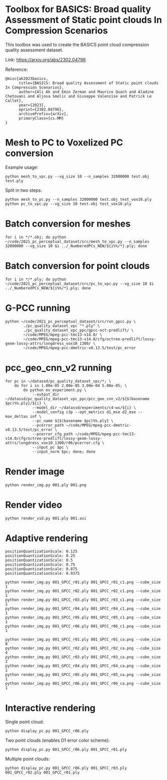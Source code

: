 # Toolbox for BASICS: Broad quality Assessment of Static point clouds In Compression Scenarios

This toolbox was used to create the BASICS point cloud compression quality assessment dataset.

Link: https://arxiv.org/abs/2302.04796

Reference:

```
@misc{ak2023basics,
      title={BASICS: Broad quality Assessment of Static point clouds In Compression Scenarios}, 
      author={Ali Ak and Emin Zerman and Maurice Quach and Aladine Chetouani and Aljosa Smolic and Giuseppe Valenzise and Patrick Le Callet},
      year={2023},
      eprint={2302.04796},
      archivePrefix={arXiv},
      primaryClass={cs.MM}
}
```

# Mesh to PC to Voxelized PC conversion

Example usage:

    python mesh_to_vpc.py --vg_size 10 --n_samples 32000000 test.obj test.ply

Split in two steps:

    python mesh_to_pc.py --n_samples 32000000 test.obj test_vox10.ply
    python pc_to_vpc.py --vg_size 10 test.obj test_vox10.ply

# Batch conversion for meshes

	for i in */*.obj; do python ~/code/2021_pc_perceptual_dataset/src/mesh_to_vpc.py --n_samples 32000000 --vg_size 10 $i ../_NumberedPCs_NEW/${i%%/*}.ply; done

# Batch conversion for point clouds

	for i in */*.ply; do python ~/code/2021_pc_perceptual_dataset/src/pc_to_vpc.py --vg_size 10 $i ../_NumberedPCs_NEW/${i%%/*}.ply; done

# G-PCC running

    python ~/code/2021_pc_perceptual_dataset/src/run_gpcc.py \                 
            ./pc_quality_dataset_vpc "*.ply" \
            ./pc_quality_dataset_vpc_ppc/gpcc-oct-predlift/ \
            ~/code/MPEG/mpeg-pcc-tmc13-v14.0/ \
            ~/code/MPEG/mpeg-pcc-tmc13-v14.0/cfg/octree-predlift/lossy-geom-lossy-attrs/longdress_vox10_1300/ \
            ~/code/MPEG/mpeg-pcc-dmetric-v0.13.5/test/pc_error

# pcc_geo_cnn_v2 running

    for pc in ~/datassd/pc_quality_dataset_vpc/*; \
        do for i in 1.00e-05 2.00e-05 3.00e-04 5.00e-05; \
            do python ev_experiment.py \ 
                --output_dir ~/datassd/pc_quality_dataset_vpc_ppc/pcc_geo_cnn_v2/${$(basename $pc)%%.ply}/${i} \
                --model_dir ~/datassd/experiments/c4-ws/${i} \
                --model_config c3p --opt_metrics d1_mse d2_mse --max_deltas inf \
                --pc_name ${$(basename $pc)%%.ply} \
                --pcerror_path ~/code/MPEG/mpeg-pcc-dmetric-v0.13.5/test/pc_error \
                --pcerror_cfg_path ~/code/MPEG/mpeg-pcc-tmc13-v14.0/cfg/octree-predlift/lossy-geom-lossy-attrs/longdress_vox10_1300/r06/pcerror.cfg \
                --input_pc $pc \
                --input_norm $pc; done; done

# Render image

    python render_img.py 001.ply 001.png

# Render video

    python render_vid.py 001.ply 001.avi

# Adaptive rendering

    positionQuantizationScale: 0.125
    positionQuantizationScale: 0.25
    positionQuantizationScale: 0.5
    positionQuantizationScale: 0.75
    positionQuantizationScale: 0.875
    positionQuantizationScale: 0.9375

    python render_img.py 001_GPCC_r01.ply 001_GPCC_r01_c1.png --cube_size 1
    python render_img.py 001_GPCC_r02.ply 001_GPCC_r02_c1.png --cube_size 1
    python render_img.py 001_GPCC_r03.ply 001_GPCC_r03_c1.png --cube_size 1
    python render_img.py 001_GPCC_r04.ply 001_GPCC_r04_c1.png --cube_size 1
    python render_img.py 001_GPCC_r05.ply 001_GPCC_r05_c1.png --cube_size 1
    python render_img.py 001_GPCC_r06.ply 001_GPCC_r06_c1.png --cube_size 1

    python render_img.py 001_GPCC_r01.ply 001_GPCC_r01_ca.png --cube_size 8
    python render_img.py 001_GPCC_r02.ply 001_GPCC_r02_ca.png --cube_size 4
    python render_img.py 001_GPCC_r03.ply 001_GPCC_r03_ca.png --cube_size 2
    python render_img.py 001_GPCC_r04.ply 001_GPCC_r04_ca.png --cube_size 1
    python render_img.py 001_GPCC_r05.ply 001_GPCC_r05_ca.png --cube_size 1
    python render_img.py 001_GPCC_r06.ply 001_GPCC_r06_ca.png --cube_size 1

# Interactive rendering

Single point cloud:

    python display_pc.py 001_GPCC_r06.ply

Two point clouds (enables D1 error color scheme):

    python display_pc.py 001_GPCC_r06.ply 001_GPCC_r01.ply

Multiple point clouds:

    python display_pc.py 001_GPCC_r06.ply 001_GPCC_r03.ply 001_GPCC_r02.ply 001_GPCC_r01.ply
